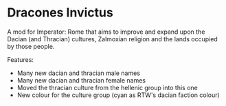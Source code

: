 # Dracones Invictus

A mod for Imperator: Rome that aims to improve and expand upon the Dacian (and Thracian) cultures, Zalmoxian religion and the lands occupied by those people.

Features:
 - Many new dacian and thracian male names
 - Many new dacian and thracian female names
 - Moved the thracian culture from the hellenic group into this one
 - New colour for the culture group (cyan as RTW's dacian faction colour)
